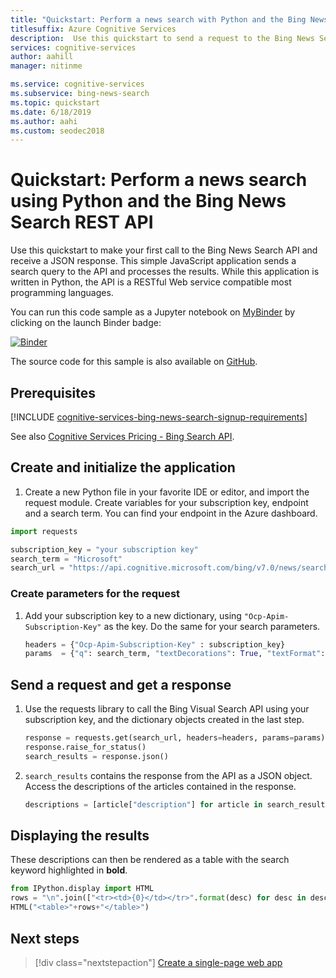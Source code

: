 ```yaml
---
title: "Quickstart: Perform a news search with Python and the Bing News Search REST API"
titlesuffix: Azure Cognitive Services
description:  Use this quickstart to send a request to the Bing News Search REST API using Python, and receive a JSON response.
services: cognitive-services
author: aahill
manager: nitinme

ms.service: cognitive-services
ms.subservice: bing-news-search
ms.topic: quickstart
ms.date: 6/18/2019
ms.author: aahi
ms.custom: seodec2018
---
```


# Quickstart: Perform a news search using Python and the Bing News Search REST API

Use this quickstart to make your first call to the Bing News Search API and receive a JSON response. This simple JavaScript application sends a search query to the API and processes the results. While this application is written in Python, the API is a RESTful Web service compatible most programming languages.

You can run this code sample as a Jupyter notebook on [MyBinder](https://mybinder.org) by clicking on the launch Binder badge: 

[![Binder](https://mybinder.org/badge.svg)](https://mybinder.org/v2/gh/Microsoft/cognitive-services-notebooks/master?filepath=BingNewsSearchAPI.ipynb)

The source code for this sample is also available on [GitHub](https://github.com/Azure-Samples/cognitive-services-REST-api-samples/blob/master/python/Search/BingNewsSearchv7.py).

## Prerequisites

[!INCLUDE [cognitive-services-bing-news-search-signup-requirements](../../../includes/cognitive-services-bing-news-search-signup-requirements.md)]

See also [Cognitive Services Pricing - Bing Search API](https://azure.microsoft.com/pricing/details/cognitive-services/search-api/).

## Create and initialize the application

1. Create a new Python file in your favorite IDE or editor, and import the request module. Create variables for your subscription key, endpoint and a search term. You can find your endpoint in the Azure dashboard.

```python
import requests

subscription_key = "your subscription key"
search_term = "Microsoft"
search_url = "https://api.cognitive.microsoft.com/bing/v7.0/news/search"
```

### Create parameters for the request

1. Add your subscription key to a new dictionary, using `"Ocp-Apim-Subscription-Key"` as the key. Do the same for your search parameters.

    ```python
    headers = {"Ocp-Apim-Subscription-Key" : subscription_key}
    params  = {"q": search_term, "textDecorations": True, "textFormat": "HTML"}
    ```

## Send a request and get a response

1. Use the requests library to call the Bing Visual Search API using your subscription key, and the dictionary objects created in the last step.

    ```python
    response = requests.get(search_url, headers=headers, params=params)
    response.raise_for_status()
    search_results = response.json()
    ```

2. `search_results` contains the response from the API as a JSON object. Access the descriptions of the articles contained in the response.
    
    ```python
    descriptions = [article["description"] for article in search_results["value"]]
    ```

## Displaying the results

These descriptions can then be rendered as a table with the search keyword highlighted in **bold**.

```python
from IPython.display import HTML
rows = "\n".join(["<tr><td>{0}</td></tr>".format(desc) for desc in descriptions])
HTML("<table>"+rows+"</table>")
```

## Next steps

> [!div class="nextstepaction"]
> [Create a single-page web app](tutorial-bing-news-search-single-page-app.md)
